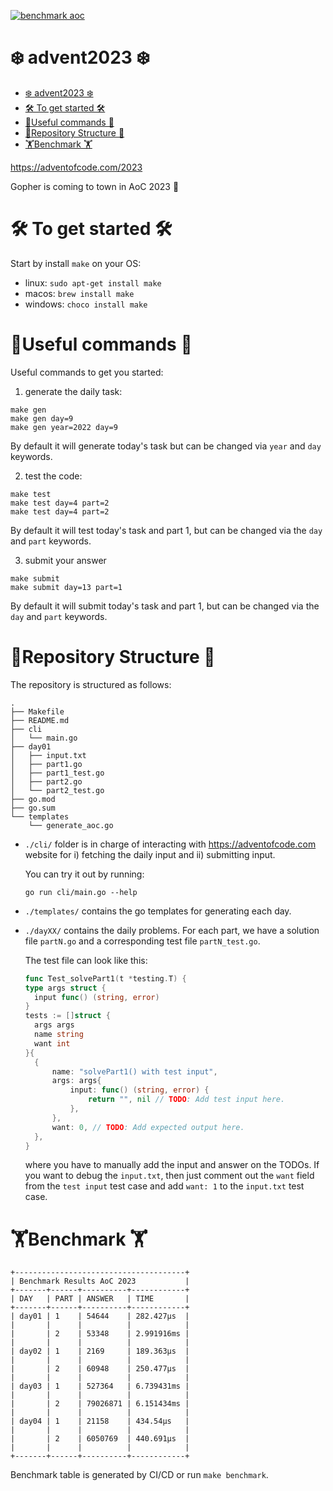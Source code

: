 [![benchmark aoc](https://github.com/MattiasMTS/advent2023/actions/workflows/benchmark.yml/badge.svg)](https://github.com/MattiasMTS/advent2023/actions/workflows/benchmark.yml)

# ❄️ advent2023 ❄️

<!--toc:start-->

- [❄️ advent2023 ❄️](#️-advent2023-️)
- [🛠️ To get started 🛠️](#🛠️-to-get-started-🛠️)
- [🏃Useful commands 🏃](#🏃useful-commands-🏃)
- [🎄Repository Structure 🎄](#🎄repository-structure-🎄)
- [🏋️Benchmark 🏋️](#🏋️benchmark-🏋️)
<!--toc:end-->

https://adventofcode.com/2023

Gopher is coming to town in AoC 2023 🦫

# 🛠️ To get started 🛠️

Start by install `make` on your OS:

- linux: `sudo apt-get install make`
- macos: `brew install make`
- windows: `choco install make`

# 🏃Useful commands 🏃

Useful commands to get you started:

1. generate the daily task:

```shell
make gen
make gen day=9
make gen year=2022 day=9
```

By default it will generate today's task but can be changed via
`year` and `day` keywords.

2. test the code:

```shell
make test
make test day=4 part=2
make test day=4 part=2
```

By default it will test today's task and part 1, but can be changed via
the `day` and `part` keywords.

3. submit your answer

```
make submit
make submit day=13 part=1
```

By default it will submit today's task and part 1, but can be changed via
the `day` and `part` keywords.

# 🎄Repository Structure 🎄

The repository is structured as follows:

```tree
.
├── Makefile
├── README.md
├── cli
│   └── main.go
├── day01
│   ├── input.txt
│   ├── part1.go
│   ├── part1_test.go
│   ├── part2.go
│   └── part2_test.go
├── go.mod
├── go.sum
└── templates
    └── generate_aoc.go
```

- `./cli/` folder is in charge of interacting with https://adventofcode.com website
  for i) fetching the daily input and ii) submitting input.

  You can try it out by running:

  ```shell
  go run cli/main.go --help
  ```

- `./templates/` contains the go templates for generating each day.

- `./dayXX/` contains the daily problems. For each part, we have a solution file
  `partN.go` and a corresponding test file `partN_test.go`.

  The test file can look like this:

  ```go
  func Test_solvePart1(t *testing.T) {
  type args struct {
  	input func() (string, error)
  }
  tests := []struct {
  	args args
  	name string
  	want int
  }{
  	{
  		name: "solvePart1() with test input",
  		args: args{
  			input: func() (string, error) {
  				return "", nil // TODO: Add test input here.
  			},
  		},
  		want: 0, // TODO: Add expected output here.
  	},
  }
  ```

  where you have to manually add the input and answer on the TODOs.
  If you want to debug the `input.txt`, then just comment out the
  `want` field from the `test input` test case and add `want: 1`
  to the `input.txt` test case.

# 🏋️Benchmark 🏋️

```
+--------------------------------------+
| Benchmark Results AoC 2023           |
+-------+------+----------+------------+
| DAY   | PART | ANSWER   | TIME       |
+-------+------+----------+------------+
| day01 | 1    | 54644    | 282.427µs  |
|       |      |          |            |
|       | 2    | 53348    | 2.991916ms |
|       |      |          |            |
| day02 | 1    | 2169     | 189.363µs  |
|       |      |          |            |
|       | 2    | 60948    | 250.477µs  |
|       |      |          |            |
| day03 | 1    | 527364   | 6.739431ms |
|       |      |          |            |
|       | 2    | 79026871 | 6.151434ms |
|       |      |          |            |
| day04 | 1    | 21158    | 434.54µs   |
|       |      |          |            |
|       | 2    | 6050769  | 440.691µs  |
|       |      |          |            |
+-------+------+----------+------------+
```

Benchmark table is generated by CI/CD or run `make benchmark`.
